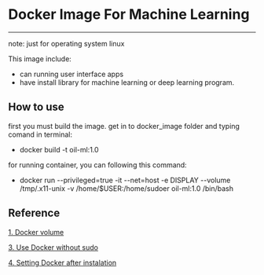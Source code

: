 # Docker Image For Machine Learning
---
note: just for operating system linux


This image include:
- can running user interface apps
- have install library for machine learning or deep learning program.

## How to use
first you must build the image. get in to docker_image folder and typing comand in terminal:
- docker build -t oil-ml:1.0

for running container, you can following this command:
- docker run --privileged=true -it --net=host -e DISPLAY --volume /tmp/.x11-unix -v /home/$USER:/home/sudoer oil-ml:1.0 /bin/bash


## Reference 

[1. Docker volume](https://docs.docker.com/storage/volumes/)

[3. Use Docker without sudo](https://linoxide.com/linux-how-to/use-docker-without-sudo-ubuntu/)

[4. Setting Docker after instalation](https://docs.docker.com/install/linux/linux-postinstall/)









